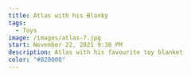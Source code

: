 ```yaml
---
title: Atlas with his Blanky
tags:
  - Toys
image: /images/atlas-7.jpg
start: November 22, 2021 9:38 PM
description: Atlas with his favourite toy blanket
color: "#820000"
---
```

